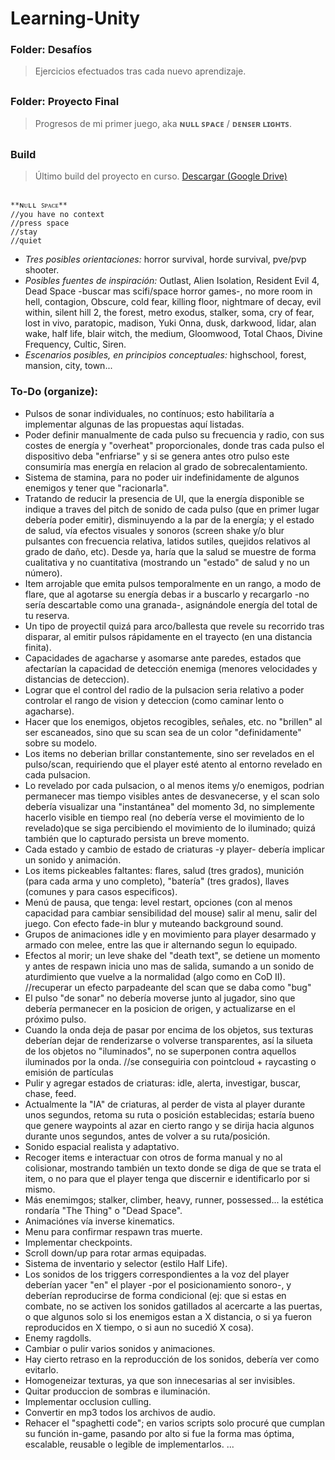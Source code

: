 # Learning-Unity

### Folder: Desafíos
> Ejercicios efectuados tras cada nuevo aprendizaje.
##
### Folder: Proyecto Final
> Progresos de mi primer juego, aka **ɴᴜʟʟ ꜱᴘᴀᴄᴇ** / **ᴅᴇɴꜱᴇʀ ʟɪɢʜᴛꜱ**.
##
### Build
> Último build del proyecto en curso.
[Descargar (Google Drive)](https://drive.google.com/drive/folders/1wmCVdZ-ly5E-kStmxGM_Eeb8T-aoVywp?usp=sharing)
##


```
**ɴᴜʟʟ ꜱᴘᴀᴄᴇ** 
//you have no context
//press space
//stay
//quiet
```
+ *Tres posibles orientaciones:* horror survival, horde survival, pve/pvp shooter.
+ *Posibles fuentes de inspiración:* Outlast, Alien Isolation, Resident Evil 4, Dead Space -buscar mas scifi/space horror games-, no more room in hell, contagion, Obscure, cold fear, killing floor, nightmare of decay, evil within, silent hill 2, the forest, metro exodus, stalker, soma, cry of fear, lost in vivo, paratopic, madison, Yuki Onna, dusk, darkwood, lidar, alan wake, half life, blair witch, the medium, Gloomwood, Total Chaos, Divine Frequency, Cultic, Siren.
+ *Escenarios posibles, en principios conceptuales:* highschool, forest, mansion, city, town...

### To-Do (organize):
- Pulsos de sonar individuales, no contínuos; esto habilitaría a implementar algunas de las propuestas aquí listadas.
- Poder definir manualmente de cada pulso su frecuencia y radio, con sus costes de energía y "overheat" proporcionales, donde tras cada pulso el dispositivo deba "enfriarse" y si se genera antes otro pulso este consumiría mas energía en relacion al grado de sobrecalentamiento.
- Sistema de stamina, para no poder uir indefinidamente de algunos enemigos y tener que "racionarla".
- Tratando de reducir la presencia de UI, que la energía disponible se indique a traves del pitch de sonido de cada pulso (que en primer lugar debería poder emitir), disminuyendo a la par de la energía; y el estado de salud, vía efectos visuales y sonoros (screen shake y/o blur pulsantes con frecuencia relativa, latidos sutiles, quejidos relativos al grado de daño, etc). Desde ya, haría que la salud se muestre de forma cualitativa y no cuantitativa (mostrando un "estado" de salud y no un número).
- Item arrojable que emita pulsos temporalmente en un rango, a modo de flare, que al agotarse su energía debas ir a buscarlo y recargarlo -no sería descartable como una granada-, asignándole energía del total de tu reserva.
- Un tipo de proyectil quizá para arco/ballesta que revele su recorrido tras disparar, al emitir pulsos rápidamente en el trayecto (en una distancia finita).
- Capacidades de agacharse y asomarse ante paredes, estados que afectarían la capacidad de detección enemiga (menores velocidades y distancias de deteccion).
- Lograr que el control del radio de la pulsacion seria relativo a poder controlar el rango de vision y deteccion (como caminar lento o agacharse).
- Hacer que los enemigos, objetos recogibles, señales, etc. no "brillen" al ser escaneados, sino que su scan sea de un color "definidamente" sobre su modelo.
- Los items no deberian brillar constantemente, sino ser revelados en el pulso/scan, requiriendo que el player esté atento al entorno revelado en cada pulsacion.
- Lo revelado por cada pulsacion, o al menos items y/o enemigos, podrian permanecer mas tiempo visibles antes de desvanecerse, y el scan solo debería visualizar una "instantánea" del momento 3d, no simplemente hacerlo visible en tiempo real (no debería verse el movimiento de lo revelado)que se siga percibiendo el movimiento de lo iluminado; quizá también que lo capturado persista un breve momento.
- Cada estado y cambio de estado de criaturas -y player- debería implicar un sonido y animación.
- Los items pickeables faltantes: flares, salud (tres grados), munición (para cada arma y uno completo), "batería" (tres grados), llaves (comunes y para casos especificos).
- Menú de pausa, que tenga: level restart, opciones (con al menos capacidad para cambiar sensibilidad del mouse) salir al menu, salir del juego. Con efecto fade-in blur y muteando background sound.
- Grupos de animaciones idle y en movimiento para player desarmado y armado con melee, entre las que ir alternando segun lo equipado.
- Efectos al morir; un leve shake del "death text", se detiene un momento y antes de respawn inicia uno mas de salida, sumando a un sonido de aturdimiento que vuelve a la normalidad (algo como en CoD II). //recuperar un efecto parpadeante del scan que se daba como "bug"
- El pulso "de sonar" no debería moverse junto al jugador, sino que debería permanecer en la posicion de origen, y actualizarse en el próximo pulso.
- Cuando la onda deja de pasar por encima de los objetos, sus texturas deberían dejar de renderizarse o volverse transparentes, así la silueta de los objetos no "iluminados", no se superponen contra aquellos iluminados por la onda. //se conseguiria con pointcloud + raycasting o emisión de partículas
- Pulir y agregar estados de criaturas: idle, alerta, investigar, buscar, chase, feed.
- Actualmente la "IA" de criaturas, al perder de vista al player durante unos segundos, retoma su ruta o posición establecidas; estaría bueno que genere waypoints al azar en cierto rango y se dirija hacia algunos durante unos segundos, antes de volver a su ruta/posición.
- Sonido espacial realista y adaptativo.
- Recoger items e interactuar con otros de forma manual y no al colisionar, mostrando también un texto donde se diga de que se trata el item, o no para que el player tenga que discernir e identificarlo por si mismo.
- Más enemimgos; stalker, climber, heavy, runner, possessed... la estética rondaría "The Thing" o "Dead Space".
- Animaciónes vía inverse kinematics.
- Menu para confirmar respawn tras muerte.
- Implementar checkpoints.
- Scroll down/up para rotar armas equipadas.
- Sistema de inventario y selector (estilo Half Life).
- Los sonidos de los triggers correspondientes a la voz del player deberían yacer "en" el player -por el posicionamiento sonoro-, y deberían reproducirse de forma condicional (ej: que si estas en combate, no se activen los sonidos gatillados al acercarte a las puertas, o que algunos solo si los enemigos estan a X distancia, o si ya fueron reproducidos en X tiempo, o si aun no sucedió X cosa).
- Enemy ragdolls.
- Cambiar o pulir varios sonidos y animaciones.
- Hay cierto retraso en la reproducción de los sonidos, debería ver como evitarlo.
- Homogeneizar texturas, ya que son innecesarias al ser invisibles.
- Quitar produccion de sombras e iluminación.
- Implementar occlusion culling.
- Convertir en mp3 todos los archivos de audio.
- Rehacer el "spaghetti code"; en varios scripts solo procuré que cumplan su función in-game, pasando por alto si fue la forma mas óptima, escalable, reusable o legible de implementarlos.
...

##